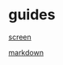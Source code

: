 # guides

[screen](https://linuxize.com/post/how-to-use-linux-screen/)

[markdown](https://github.com/adam-p/markdown-here/wiki/Markdown-Cheatsheet)
